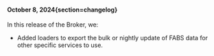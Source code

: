 #### October 8, 2024{section=changelog}
In this release of the Broker, we:

* Added loaders to export the bulk or nightly update of FABS data for other specific services to use. 
